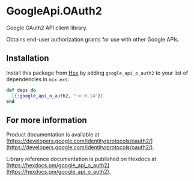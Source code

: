 # GoogleApi.OAuth2

Google OAuth2 API client library.

Obtains end-user authorization grants for use with other Google APIs.

## Installation

Install this package from [Hex](https://hex.pm) by adding
`google_api_o_auth2` to your list of dependencies in `mix.exs`:

```elixir
def deps do
  [{:google_api_o_auth2, "~> 0.14"}]
end
```

## For more information

Product documentation is available at [https://developers.google.com/identity/protocols/oauth2/](https://developers.google.com/identity/protocols/oauth2/).

Library reference documentation is published on Hexdocs at
[https://hexdocs.pm/google_api_o_auth2](https://hexdocs.pm/google_api_o_auth2).
